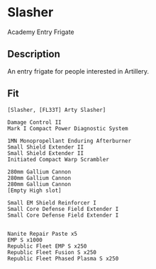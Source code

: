 # Slasher

Academy Entry Frigate

## Description

An entry frigate for people interested in Artillery.

## Fit

```
[Slasher, [FL33T] Arty Slasher]

Damage Control II
Mark I Compact Power Diagnostic System

1MN Monopropellant Enduring Afterburner
Small Shield Extender II
Small Shield Extender II
Initiated Compact Warp Scrambler

280mm Gallium Cannon
280mm Gallium Cannon
280mm Gallium Cannon
[Empty High slot]

Small EM Shield Reinforcer I
Small Core Defense Field Extender I
Small Core Defense Field Extender I


Nanite Repair Paste x5
EMP S x1000
Republic Fleet EMP S x250
Republic Fleet Fusion S x250
Republic Fleet Phased Plasma S x250
```

